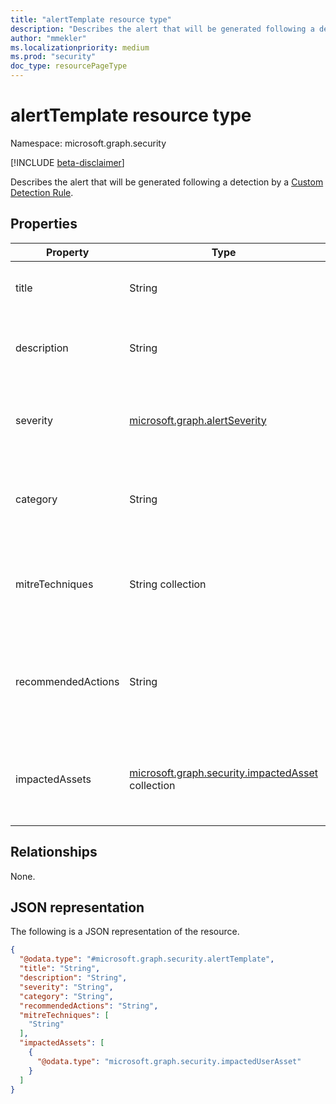 ```yaml
---
title: "alertTemplate resource type"
description: "Describes the alert that will be generated following a detection"
author: "mmekler"
ms.localizationpriority: medium
ms.prod: "security"
doc_type: resourcePageType
---
```


# alertTemplate resource type

Namespace: microsoft.graph.security

[!INCLUDE [beta-disclaimer](../../includes/beta-disclaimer.md)]

Describes the alert that will be generated following a detection by a [Custom Detection Rule](../resources/security-detectionrule.md).

## Properties

| Property           | Type                                                                                        | Description                                                                                             |
|--------------------|---------------------------------------------------------------------------------------------|---------------------------------------------------------------------------------------------------------|
| title              | String                                                                                      | Name of the alert triggered by the custom detection rule.                                               |
| description        | String                                                                                      | Description of the alert triggered by the custom detection rule.                                        |
| severity           | [microsoft.graph.alertSeverity]((#alertseverity-values))                                    | Severity assigned to the alert triggered by the custom detection rule.                                  |
| category           | String                                                                                      | Category assigned to the alert triggered by the custom detection rule.                                  |
| mitreTechniques    | String collection                                                                           | MITRE technique assigned to the alert triggered by the custom detection rule.                           |
| recommendedActions | String                                                                                      | Recommended actions to mitigate the threat related to the alert triggered by the custom detection rule. |
| impactedAssets     | [microsoft.graph.security.impactedAsset](../resources/security-impactedasset.md) collection | Which asset or assets were impacted based on the alert triggered by the custom detection rule.          |


## Relationships
None.

## JSON representation
The following is a JSON representation of the resource.
<!-- {
  "blockType": "resource",
  "@odata.type": "microsoft.graph.security.alertTemplate"
}
-->
``` json
{
  "@odata.type": "#microsoft.graph.security.alertTemplate",
  "title": "String",
  "description": "String",
  "severity": "String",
  "category": "String",
  "recommendedActions": "String",
  "mitreTechniques": [
    "String"
  ],
  "impactedAssets": [
    {
      "@odata.type": "microsoft.graph.security.impactedUserAsset"
    }
  ]
}
```

